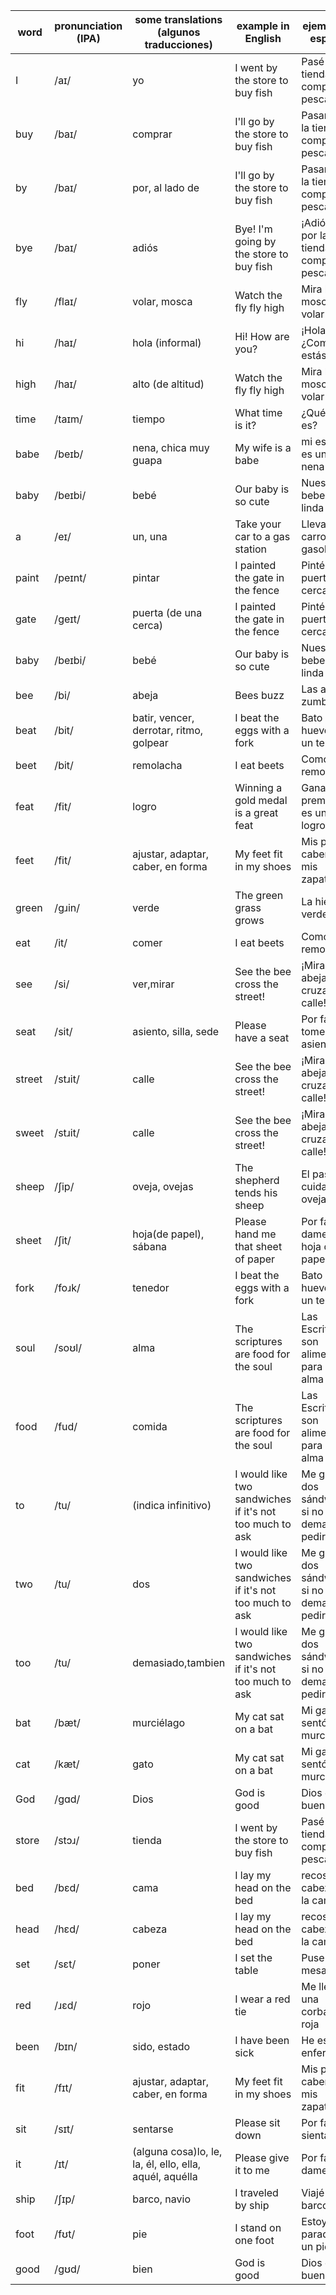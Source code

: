 |word|pronunciation (IPA)|some translations (algunos traducciones)|example in English|ejemplo en español|
|----|----|----|----|----|
|I|/aɪ/|yo|I went by the store to buy fish|Pasé por la tienda a comprar pescado|
|buy|/baɪ/|comprar|I'll go by the store to buy fish|Pasaré por la tienda a comprar pescado|
|by|/baɪ/|por, al lado de|I'll go by the store to buy fish|Pasaré por la tienda a comprar pescado|
|bye|/baɪ/|adiós|Bye! I'm going by the store to buy fish|¡Adiós! Voy por la tienda a comprar pescado|
|fly|/flaɪ/|volar, mosca|Watch the fly fly high|Mira la mosca volar alto|
|hi|/haɪ/|hola (informal)|Hi! How are you?|¡Hola! ¿Como estás?|
|high|/haɪ/|alto (de altitud)|Watch the fly fly high|Mira la mosca volar alto|
|time|/taɪm/|tiempo|What time is it?|¿Qué hora es?|
|babe|/beɪb/|nena, chica muy guapa|My wife is a babe|mi esposa es una nena|
|baby|/beɪbi/|bebé|Our baby is so cute|Nuestra bebe es tan linda|
|a|/eɪ/|un, una|Take your car to a gas station|Lleva tu carro a una gasolinera|
|paint|/peɪnt/|pintar|I painted the gate in the fence|Pinté la puerta en la cerca|
|gate|/ɡeɪt/|puerta (de una cerca)|I painted the gate in the fence|Pinté la puerta en la cerca|
|baby|/beɪbi/|bebé|Our baby is so cute|Nuestra bebe es tan linda|
|bee|/bi/|abeja|Bees buzz|Las abejas zumban|
|beat|/bit/|batir, vencer, derrotar, ritmo, golpear|I beat the eggs with a fork|Bato los huevos con un tenedor|
|beet|/bit/|remolacha|I eat beets|Como remolachas|
|feat|/fit/|logro|Winning a gold medal is a great feat|Ganando el premio oro es un gran logro|
|feet|/fit/|ajustar, adaptar, caber, en forma|My feet fit in my shoes|Mis pies caben en mis zapatos|
|green|/gɹin/|verde|The green grass grows|La hierba verde crece|
|eat|/it/|comer|I eat beets|Como remolachas|
|see|/si/|ver,mirar|See the bee cross the street!|¡Mira la abeja cruzar la calle!|
|seat|/sit/|asiento, silla, sede|Please have a seat|Por favor, tome asiento|
|street|/stɹit/|calle|See the bee cross the street!|¡Mira la abeja cruzar la calle!|
|sweet|/stɹit/|calle|See the bee cross the street!|¡Mira la abeja cruzar la calle!|
|sheep|/ʃip/|oveja, ovejas|The shepherd tends his sheep|El pastor cuida a sus ovejas|
|sheet|/ʃit/|hoja(de papel), sábana|Please hand me that sheet of paper|Por favor, dame aquel hoja de papel|
|fork|/foɹk/|tenedor|I beat the eggs with a fork|Bato los huevos con un tenedor|
|soul|/soʊl/|alma|The scriptures are food for the soul|Las Escrituras son alimento para el alma|
|food|/fud/|comida|The scriptures are food for the soul|Las Escrituras son alimento para el alma|
|to|/tu/|(indica infinitivo)|I would like two sandwiches if it's not too much to ask|Me gustaría dos sándwiches si no es demasiado pedir|
|two|/tu/|dos|I would like two sandwiches if it's not too much to ask|Me gustaría dos sándwiches si no es demasiado pedir|
|too|/tu/|demasiado,tambien|I would like two sandwiches if it's not too much to ask|Me gustaría dos sándwiches si no es demasiado pedir|
|bat|/bæt/|murciélago|My cat sat on a bat|Mi gato se sentó en un murciélago|
|cat|/kæt/|gato|My cat sat on a bat|Mi gato se sentó en un murciélago|
|God|/ɡɑd/|Dios|God is good|Dios es bueno|
|store|/stɔɹ/|tienda|I went by the store to buy fish|Pasé por la tienda a comprar pescado|
|bed|/bɛd/|cama|I lay my head on the bed|recosto mi cabeza en la cama|
|head|/hɛd/|cabeza|I lay my head on the bed|recosto mi cabeza en la cama|
|set|/sɛt/|poner|I set the table|Puse la mesa|
|red|/ɹɛd/|rojo|I wear a red tie|Me llevo una corbata roja|
|been|/bɪn/|sido, estado|I have been sick|He estado enfermo|
|fit|/fɪt/|ajustar, adaptar, caber, en forma|My feet fit in my shoes|Mis pies caben en mis zapatos|
|sit|/sɪt/|sentarse|Please sit down|Por favor, sientase|
|it|/ɪt/|(alguna cosa)lo, le, la, él, ello, ella, aquél, aquélla|Please give it to me|Por favor, damelo|
|ship|/ʃɪp/|barco, navio|I traveled by ship|Viajé en barco|
|foot|/fʊt/|pie|I stand on one foot|Estoy parado en un pie|
|good|/gʊd/|bien|God is good|Dios es bueno|
